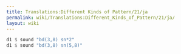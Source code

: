 ```yaml
---
title: Translations:Different Kinds of Pattern/21/ja
permalink: wiki/Translations:Different_Kinds_of_Pattern/21/ja/
layout: wiki
---
```


``` Haskell
d1 $ sound "bd(3,8) sn*2"
d1 $ sound "bd(3,8) sn(5,8)"
```
